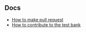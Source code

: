 ## Docs

* [How to make pull request](contribute-code.md)
* [How to contribute to the test bank](contribute-test-bank.md)
